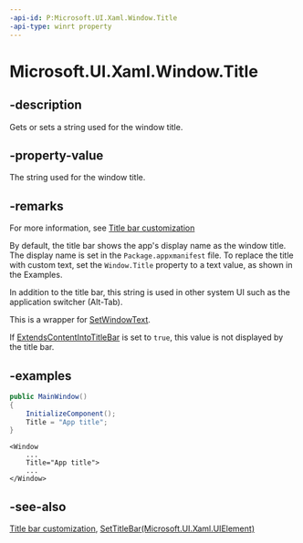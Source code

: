 ```yaml
---
-api-id: P:Microsoft.UI.Xaml.Window.Title
-api-type: winrt property
---
```


# Microsoft.UI.Xaml.Window.Title

<!--
public string Title { get; set; }
-->

## -description

Gets or sets a string used for the window title.

## -property-value

The string used for the window title.

## -remarks

For more information, see [Title bar customization](/windows/apps/develop/title-bar?tabs=winui3#title-1)

By default, the title bar shows the app's display name as the window title. The display name is set in the `Package.appxmanifest` file. To replace the title with custom text, set the `Window.Title` property to a text value, as shown in the Examples.

In addition to the title bar, this string is used in other system UI such as the application switcher (Alt-Tab).

This is a wrapper for [SetWindowText](/windows/win32/api/winuser/nf-winuser-setwindowtextw).

If [ExtendsContentIntoTitleBar](window_extendscontentintotitlebar.md) is set to `true`, this value is not displayed by the title bar.

## -examples

```csharp
public MainWindow()
{
    InitializeComponent();
    Title = "App title";
}
```

```xaml
<Window
    ...
    Title="App title">
    ...
</Window>
```

## -see-also

[Title bar customization](/windows/apps/develop/title-bar?tabs=winui3), [SetTitleBar(Microsoft.UI.Xaml.UIElement)](window_settitlebar_1494775390.md)
